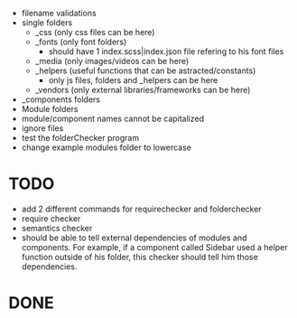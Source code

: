 - filename validations
- single folders
  - _css (only css files can be here)
  - _fonts (only font folders)
    - should have 1 index.scss|index.json file refering to his font files
  - _media (only images/videos can be here)
  - _helpers (useful functions that can be astracted/constants)
    - only js files, folders and _helpers can be here
  - _vendors (only external libraries/frameworks can be here)
- _components folders
- Module folders
- module/component names cannot be capitalized
- ignore files
- test the folderChecker program
- change example modules folder to lowercase

# TODO
  - add 2 different commands for requirechecker and folderchecker
  - require checker
  - semantics checker
  - should be able to tell external dependencies of modules and components.
    For example, if a component called Sidebar used a helper function outside
    of his folder, this checker should tell him those dependencies.

# DONE
